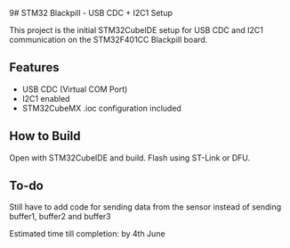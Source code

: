 9# STM32 Blackpill - USB CDC + I2C1 Setup

This project is the initial STM32CubeIDE setup for USB CDC and I2C1 communication on the STM32F401CC Blackpill board.

## Features
- USB CDC (Virtual COM Port)
- I2C1 enabled
- STM32CubeMX .ioc configuration included

## How to Build
Open with STM32CubeIDE and build. Flash using ST-Link or DFU.

## To-do
Still have to add code for sending data from the sensor instead of sending buffer1, buffer2 and buffer3

Estimated time till completion: by 4th June